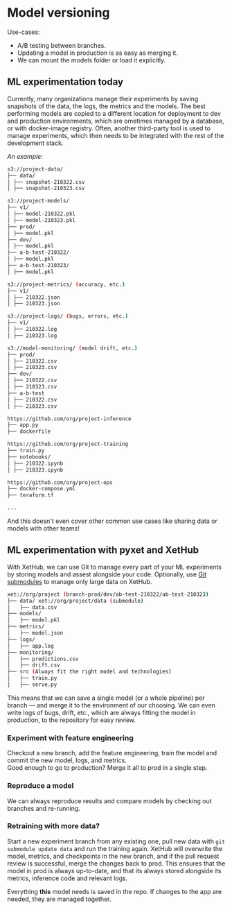# Model versioning

Use-cases:

* A/B testing between branches.
* Updating a model in production is as easy as merging it.
* We can mount the models folder or load it explicitly.

## ML experimentation today

Currently, many organizations manage their experiments by saving snapshots of the data, the logs, the metrics and the
models. The best performing models are copied to a different location for deployment to dev and production environments, 
which are ometimes managed by a database, or with docker-image registry. Often, another third-party tool is used to 
manage experiments, which then needs to be integrated with the rest of the development stack.

*An example:*

```bash
s3://project-data/
├── data/
│ ├── snapshot-210322.csv
│ ├── snapshot-210323.csv

s3://project-models/
├── v1/
│ ├── model-210322.pkl
│ ├── model-210323.pkl
├── prod/
│ ├── model.pkl
├── dev/
│ ├── model.pkl
├── a-b-test-210322/
│ ├── model.pkl
├── a-b-test-210323/
│ ├── model.pkl

s3://project-metrics/ (accuracy, etc.)
├── v1/
│ ├── 210322.json
│ ├── 210323.json

s3://project-logs/ (bugs, errors, etc.)
├── v1/
│ ├── 210322.log
│ ├── 210323.log

s3://model-monitoring/ (model drift, etc.)
├── prod/
│ ├── 210322.csv
│ ├── 210323.csv
├── dev/
│ ├── 210322.csv
│ ├── 210323.csv
├── a-b-test
│ ├── 210322.csv
│ ├── 210323.csv

https://github.com/org/project-inference
├── app.py
├── dockerfile

https://github.com/org/project-training
├── train.py
├── notebooks/
│ ├── 210322.ipynb
│ ├── 210323.ipynb

https://github.com/org/project-ops
├── docker-compose.yml
├── teraform.tf

...
```

And this doesn't even cover other common use cases like sharing data or models with other teams!

## ML experimentation with pyxet and XetHub

With XetHub, we can use Git to manage every part of your ML experiments by storing models and assest alongside your code.
Optionally, use [Git submodules](https://git-scm.com/book/en/v2/Git-Tools-Submodules) to manage only large data on XetHub.


```bash
xet://org/project (branch-prod/dev/ab-test-210322/ab-test-210323)
├── data/ xet://org/project/data (submodule)
│   ├── data.csv
├── models/
│   ├── model.pkl
├── metrics/
│   ├── model.json
├── logs/
│   ├── app.log
├── monitoring/
│   ├── predictions.csv
│   ├── drift.csv
├── src (Always fit the right model and technologies)
│   ├── train.py
│   ├── serve.py 
```

This means that we can save a single model (or a whole pipeline) per branch — and merge it to the environment of our
choosing. We can even write logs of bugs, drift, etc., which are always fitting the model in production, to the repository 
for easy review.

### Experiment with feature engineering

Checkout a new branch, add the feature engineering, train the model and commit the new model, logs, and metrics.   
Good enough to go to production? Merge it all to prod in a single step.

### Reproduce a model

We can always reproduce results and compare models by checking out branches and re-running.

### Retraining with more data?

Start a new experiment branch from any existing one, pull new data with `git submodule update data` and run the training 
again. XetHub will overwrite the model, metrics, and checkpoints in the new branch, and if the pull request review is 
successful, merge the changes back to prod. This ensures that the model in prod is always up-to-date, and that its
always stored  alongside its metrics, inference code and relevant logs.

Everything **this** model needs is saved in the repo. If changes to the app are needed, they are managed together.

